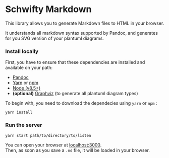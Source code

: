 # Schwifty Markdown

This library allows you to generate Markdown files to HTML in your browser.

It understands all markdown syntax supported by Pandoc, and generates for you SVG version of your plantuml diagrams.

### Install locally

First, you have to ensure that these dependencies are installed and available on your path:

* [Pandoc](http://pandoc.org/installing.html)
* [Yarn](yarnpkg.com) or [npm](npmjs.com)
* [Node (v8.5+)](nodejs.org)
* **(optional)** [Graphviz](graphviz.org) (to generate all plantuml diagram types)


To begin with, you need to download the dependecies using `yarn` or `npm` :

```shell
yarn install
```

### Run the server

```shell
yarn start path/to/directory/to/listen
```

You can open your browser at [localhost:3000](http://localhost:3000).  
Then, as soon as you save a `.md` file, it will be loaded in your browser.

